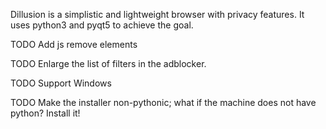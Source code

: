Dillusion is a simplistic and lightweight browser with privacy features.
It uses python3 and pyqt5 to achieve the goal.

TODO Add js remove elements

TODO Enlarge the list of filters in the adblocker.

TODO Support Windows

TODO Make the installer non-pythonic; what if the machine does not have python? Install it!
